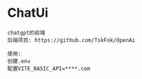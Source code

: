# ChatUi

``````
chatgpt的前端
后端项目: https://github.com/TskFok/OpenAi

使用:
创建.env
配置VITE_BASIC_API=****.com
``````